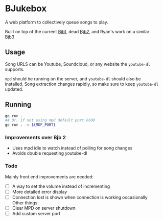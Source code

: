 # BJukebox 

A web platform to collectively queue songs to play.

Built on top of the current [Bjb1](https://github.com/ocf/BJukebox), dead [Bjb2](https://github.com/dkess/BJukebox2/blob/master/bjb.py), and Ryan's work on a similar [Bjb3](https://github.com/NotRyan/BJukebox3)

## Usage

Song URLS can be Youtube, Soundcloud, or any website the `youtube-dl` supports.

`mpd` should be running on the server, and `youtube-dl` should also be installed. Song extraction changes rapidly, so make sure to keep `youtube-dl` updated.

## Running

```bash
go run .
## Or, if not using mpd default port 6600
go run . -= ${MDP_PORT}
```

### Improvements over Bjb 2

* Uses mpd idle to watch instead of polling for song changes
* Avoids double requesting youtube-dl 


### Todo

Mainly front end improvements are needed:
   - [ ] A way to set the volume instead of incrementing
   - [ ] More detailed error display
   - [ ] Connection lost is shown when connection is working occasionally
Other things:
 - [ ] Clear MPD on server shutdown
 - [ ] Add custom server port